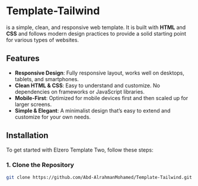 # Template-Tailwind

is a simple, clean, and responsive web template. It is built with **HTML** and **CSS** and follows modern design practices to provide a solid starting point for various types of websites.

## Features

- **Responsive Design**: Fully responsive layout, works well on desktops, tablets, and smartphones.
- **Clean HTML & CSS**: Easy to understand and customize. No dependencies on frameworks or JavaScript libraries.
- **Mobile-First**: Optimized for mobile devices first and then scaled up for larger screens.
- **Simple & Elegant**: A minimalist design that’s easy to extend and customize for your own needs.

## Installation

To get started with Elzero Template Two, follow these steps:

### 1. Clone the Repository

```bash
git clone https://github.com/Abd-AlrahmanMohamed/Template-Tailwind.git
